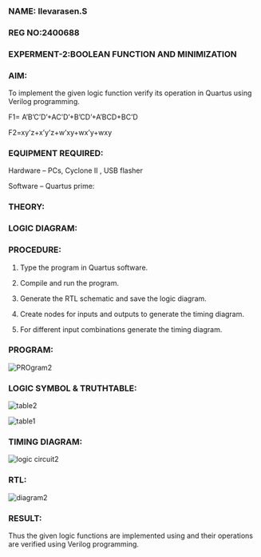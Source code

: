 
### NAME: Ilevarasen.S
### REG NO:2400688
### EXPERMENT-2:BOOLEAN FUNCTION AND MINIMIZATION

### AIM:

To implement the given logic function verify its operation in Quartus using Verilog programming.

F1= A’B’C’D’+AC’D’+B’CD’+A’BCD+BC’D 

F2=xy’z+x’y’z+w’xy+wx’y+wxy

### EQUIPMENT REQUIRED:

Hardware – PCs, Cyclone II , USB flasher

Software – Quartus prime:

### THEORY:

### LOGIC DIAGRAM:

### PROCEDURE:

1.	Type the program in Quartus software.

2.	Compile and run the program.

3.	Generate the RTL schematic and save the logic diagram.

4.	Create nodes for inputs and outputs to generate the timing diagram.

5.	For different input combinations generate the timing diagram.


### PROGRAM:


![PROgram2](https://github.com/user-attachments/assets/575b9160-07d2-442f-ad43-12397ebcce08)


### LOGIC SYMBOL & TRUTHTABLE:

![table2](https://github.com/user-attachments/assets/438f3cd1-26c0-4552-922c-eb8e1f12b247)



![table1](https://github.com/user-attachments/assets/48aa8872-1520-42e1-b9d9-e3a5533c8c0d)

### TIMING DIAGRAM:

![logic circuit2](https://github.com/user-attachments/assets/281d0673-54b8-41a1-a1cb-b145d27eae4a)

### RTL:
![diagram2](https://github.com/user-attachments/assets/f3de0836-6cfa-4e79-9d7a-b8c13c4fc937)

### RESULT:

Thus the given logic functions are implemented using and their operations are verified using Verilog programming.

